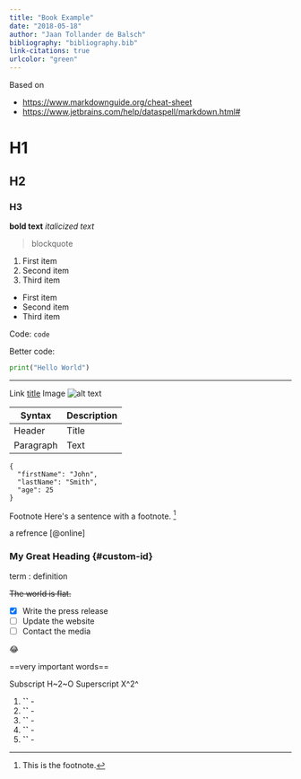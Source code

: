 ```yaml
---
title: "Book Example"
date: "2018-05-18"
author: "Jaan Tollander de Balsch"
bibliography: "bibliography.bib"
link-citations: true
urlcolor: "green"
---
```


Based on

* https://www.markdownguide.org/cheat-sheet
* https://www.jetbrains.com/help/dataspell/markdown.html#

# H1
## H2
### H3
**bold text**
*italicized text*

> blockquote

1. First item
2. Second item
3. Third item

- First item
- Second item
- Third item

Code:	`code`

Better code:

```python
print("Hello World")
```

---

Link	[title](https://www.example.com)
Image	![alt text](image.jpg)

| Syntax    | Description |
|-----------|-------------|
| Header    | Title       |
| Paragraph | Text        |


```
{
  "firstName": "John",
  "lastName": "Smith",
  "age": 25
}
```
Footnote	Here's a sentence with a footnote. [^1]

[^1]: This is the footnote.

a refrence [@online]

### My Great Heading {#custom-id}

term
: definition

~~The world is flat.~~

- [x] Write the press release
- [ ] Update the website
- [ ] Contact the media

:joy:

==very important words==

Subscript	H~2~O
Superscript	X^2^

1. **``** -
2. **``** -
3. **``** -
4. **``** -
5. **``** -